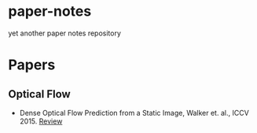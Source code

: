 # paper-notes
yet another paper notes repository

# Papers

## Optical Flow

* Dense Optical Flow Prediction from a Static Image, Walker et. al., ICCV 2015. [Review](https://github.com/yassersouri/paper-notes/blob/master/Optical-Flow-Prediction/Dense%20Optical%20Flow%20Prediction%20from%20a%20Static%20Image.md)
